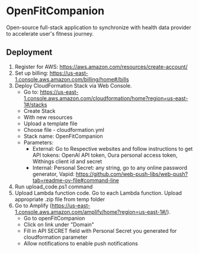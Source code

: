 # OpenFitCompanion
Open-source full-stack application to synchronize with health data provider to accelerate user's fitness journey.
## Deployment
1. Register for AWS: https://aws.amazon.com/resources/create-account/
2. Set up billing: https://us-east-1.console.aws.amazon.com/billing/home#/bills
3. Deploy CloudFormation Stack via Web Console. 
    - Go to: https://us-east-1.console.aws.amazon.com/cloudformation/home?region=us-east-1#/stacks
    - Create Stack
    - With new resources
    - Upload a template file
    - Choose file - cloudformation.yml
    - Stack name: OpenFitCompanion
    - Parameters: 
        - External: Go to Respective websites and follow instructions to get API tokens: OpenAI API token, Oura personal access token, Withings client id and secret
        - Internal: Personal Secret: any string, go to any online password generator, Vapid: https://github.com/web-push-libs/web-push?tab=readme-ov-file#command-line
4. Run upload_code.ps1 command
5. Upload Lambda function code. Go to each Lambda function. Upload appropriate .zip file from temp folder
6. Go to Amplify (https://us-east-1.console.aws.amazon.com/amplify/home?region=us-east-1#/). 
    - Go to openFitCompanion
    - Click on link under "Domain"
    - Fill in API SECRET field with Personal Secret you generated for cloudformation parameter
    - Allow notifications to enable push notifications
